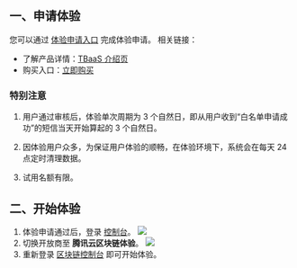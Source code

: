 ## 一、申请体验
您可以通过 [体验申请入口](https://cloud.tencent.com/act/apply/tbaas0) 完成体验申请。
相关链接：
- 了解产品详情：[TBaaS 介绍页](https://cloud.tencent.com/product/tbaas)
- 购买入口：[立即购买](https://buy.cloud.tencent.com/tbaas_blockchain)

### 特别注意
1. 用户通过审核后，体验单次周期为 3 个自然日，即从用户收到“白名单申请成功”的短信当天开始算起的 3 个自然日。

2. 因体验用户众多，为保证用户体验的顺畅，在体验环境下，系统会在每天 24 点定时清理数据。

3. 试用名额有限。

## 二、开始体验
1. 体验申请通过后，登录 [控制台](https://console.cloud.tencent.com)。
![](https://main.qcloudimg.com/raw/f8e832d763a1c0d661e4bb8baf4cb539.png)
2. 切换开放商至 **腾讯云区块链体验**。
![](https://main.qcloudimg.com/raw/21837908e585612e906738e69488100e.png)
3. 重新登录 [区块链控制台](https://console.cloud.tencent.com/tbaas) 即可开始体验。
